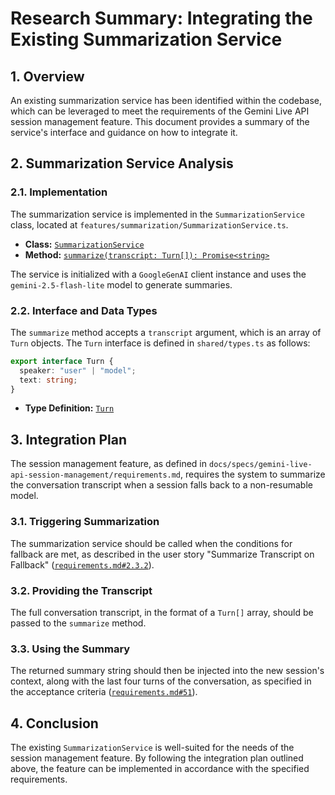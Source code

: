 # Research Summary: Integrating the Existing Summarization Service

## 1. Overview

An existing summarization service has been identified within the codebase, which can be leveraged to meet the requirements of the Gemini Live API session management feature. This document provides a summary of the service's interface and guidance on how to integrate it.

## 2. Summarization Service Analysis

### 2.1. Implementation

The summarization service is implemented in the `SummarizationService` class, located at `features/summarization/SummarizationService.ts`.

-   **Class:** [`SummarizationService`](features/summarization/SummarizationService.ts:6)
-   **Method:** [`summarize(transcript: Turn[]): Promise<string>`](features/summarization/SummarizationService.ts:13)

The service is initialized with a `GoogleGenAI` client instance and uses the `gemini-2.5-flash-lite` model to generate summaries.

### 2.2. Interface and Data Types

The `summarize` method accepts a `transcript` argument, which is an array of `Turn` objects. The `Turn` interface is defined in `shared/types.ts` as follows:

```typescript
export interface Turn {
  speaker: "user" | "model";
  text: string;
}
```

-   **Type Definition:** [`Turn`](shared/types.ts:1)

## 3. Integration Plan

The session management feature, as defined in `docs/specs/gemini-live-api-session-management/requirements.md`, requires the system to summarize the conversation transcript when a session falls back to a non-resumable model.

### 3.1. Triggering Summarization

The summarization service should be called when the conditions for fallback are met, as described in the user story "Summarize Transcript on Fallback" ([`requirements.md#2.3.2`](docs/specs/gemini-live-api-session-management/requirements.md:39)).

### 3.2. Providing the Transcript

The full conversation transcript, in the format of a `Turn[]` array, should be passed to the `summarize` method.

### 3.3. Using the Summary

The returned summary string should then be injected into the new session's context, along with the last four turns of the conversation, as specified in the acceptance criteria ([`requirements.md#51`](docs/specs/gemini-live-api-session-management/requirements.md:51)).

## 4. Conclusion

The existing `SummarizationService` is well-suited for the needs of the session management feature. By following the integration plan outlined above, the feature can be implemented in accordance with the specified requirements.